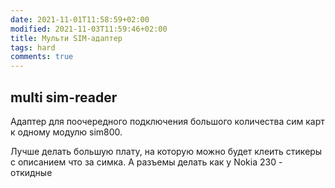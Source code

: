```yaml
---
date: 2021-11-01T11:58:59+02:00
modified: 2021-11-03T11:59:46+02:00
title: Мульти SIM-адаптер
tags: hard
comments: true
---
```


## multi sim-reader

Адаптер для поочередного подключения большого количества сим карт к одному модулю sim800.

Лучше делать большую плату, на которую можно будет клеить стикеры с описанием что за симка. А разъемы делать как у Nokia 230 - откидные
